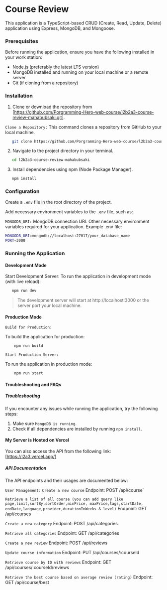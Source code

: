 # Course Review

This application is a TypeScript-based CRUD (Create, Read, Update, Delete) application using Express, MongoDB, and Mongoose.

### Prerequisites

Before running the application, ensure you have the following installed in your work station:

- Node.js (preferably the latest LTS version)
- MongoDB installed and running on your local machine or a remote server
- Git (if cloning from a repository)

### Installation

1. Clone or download the repository from [https://github.com/Porgramming-Hero-web-course/l2b2a3-course-review-mahabubsaki.git].

`Clone a Repository:`
This command clones a repository from GitHub to your local machine.

```bash
   git clone https://github.com/Porgramming-Hero-web-course/l2b2a3-course-review-mahabubsaki.git
```

2. Navigate to the project directory in your terminal.

```bash
   cd l2b2a3-course-review-mahabubsaki
```

3. Install dependencies using npm (Node Package Manager).

```bash
   npm install
```

### Configuration

Create a `.env` file in the root directory of the project.

Add necessary environment variables to the `.env` file, such as:

`MONGODB_URI:` MongoDB connection URI.
Other necessary environment variables required for your application.
Example .env file:

```bash
MONGODB_URI=mongodb://localhost:27017/your_database_name
PORT=3000
```

### Running the Application

#### Development Mode

Start Development Server:
To run the application in development mode (with live reload):

```bash
   npm run dev
```

> The development server will start at http://localhost:3000 or the server port your local machine.

#### Production Mode

`Build for Production:`

To build the application for production:

```bash
    npm run build
```

`Start Production Server:`

To run the application in production mode:

```bash
    npm run start
```

#### Troubleshooting and FAQs

##### Troubleshooting

If you encounter any issues while running the application, try the following steps:

1. Make sure `MongoDB is running`.
2. Check if all dependencies are installed by running `npm install`.

#### My Server is Hosted on Vercel

You can also access the API from the following link:
[https://l2a3.vercel.app/]

##### API Documentation

The API endpoints and their usages are documented below:

`User Management:`
`Create a new course`
Endpoint: POST /api/course`

`Retrieve a list of all course (you can add query like page,limit,sortBy,sortOrder,minPrice, maxPrice,tags,startDate, endDate,language,provider,durationInWeeks & level)`
Endpoint: GET /api/courses

`Create a new category`
Endpoint: POST /api/categories

`Retrieve all categories`
Endpoint: GET /api/categories

`Create a new review`
Endpoint: POST /api/reviews

`Update course information`
Endpoint: PUT /api/courses/:courseId

`Retrieve course by ID with reviews`
Endpoint: GET /api/courses/:courseId/reviews

`Retrieve the best course based on average review (rating)`
Endpoint: GET /api/course/best
